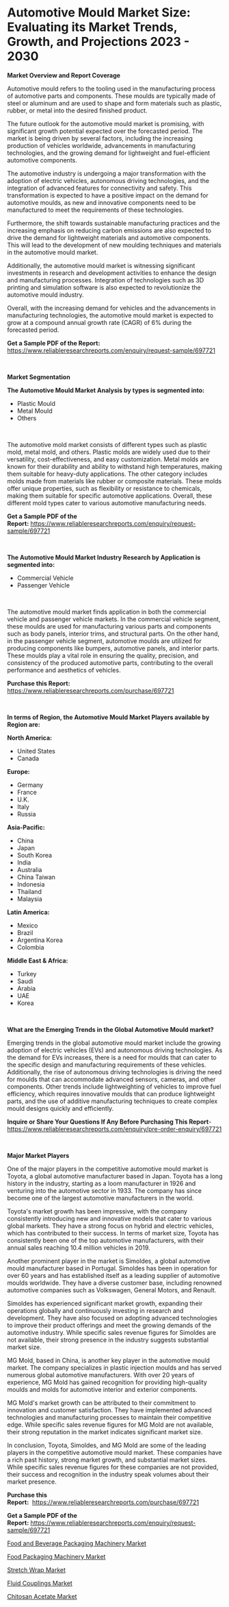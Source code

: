 <p><h1>Automotive Mould Market Size: Evaluating its Market Trends, Growth, and Projections 2023 - 2030</h1></p><p><strong>Market Overview and Report Coverage</strong></p>
<p><p>Automotive mould refers to the tooling used in the manufacturing process of automotive parts and components. These moulds are typically made of steel or aluminum and are used to shape and form materials such as plastic, rubber, or metal into the desired finished product.</p><p>The future outlook for the automotive mould market is promising, with significant growth potential expected over the forecasted period. The market is being driven by several factors, including the increasing production of vehicles worldwide, advancements in manufacturing technologies, and the growing demand for lightweight and fuel-efficient automotive components.</p><p>The automotive industry is undergoing a major transformation with the adoption of electric vehicles, autonomous driving technologies, and the integration of advanced features for connectivity and safety. This transformation is expected to have a positive impact on the demand for automotive moulds, as new and innovative components need to be manufactured to meet the requirements of these technologies.</p><p>Furthermore, the shift towards sustainable manufacturing practices and the increasing emphasis on reducing carbon emissions are also expected to drive the demand for lightweight materials and automotive components. This will lead to the development of new moulding techniques and materials in the automotive mould market.</p><p>Additionally, the automotive mould market is witnessing significant investments in research and development activities to enhance the design and manufacturing processes. Integration of technologies such as 3D printing and simulation software is also expected to revolutionize the automotive mould industry.</p><p>Overall, with the increasing demand for vehicles and the advancements in manufacturing technologies, the automotive mould market is expected to grow at a compound annual growth rate (CAGR) of 6% during the forecasted period.</p></p>
<p><strong>Get a Sample PDF of the Report:</strong> <a href="https://www.reliableresearchreports.com/enquiry/request-sample/697721">https://www.reliableresearchreports.com/enquiry/request-sample/697721</a></p>
<p>&nbsp;</p>
<p><strong>Market Segmentation</strong></p>
<p><strong>The Automotive Mould Market Analysis by types is segmented into:</strong></p>
<p><ul><li>Plastic Mould</li><li>Metal Mould</li><li>Others</li></ul></p>
<p>&nbsp;</p>
<p><p>The automotive mold market consists of different types such as plastic mold, metal mold, and others. Plastic molds are widely used due to their versatility, cost-effectiveness, and easy customization. Metal molds are known for their durability and ability to withstand high temperatures, making them suitable for heavy-duty applications. The other category includes molds made from materials like rubber or composite materials. These molds offer unique properties, such as flexibility or resistance to chemicals, making them suitable for specific automotive applications. Overall, these different mold types cater to various automotive manufacturing needs.</p></p>
<p><strong>Get a Sample PDF of the Report:</strong>&nbsp;<a href="https://www.reliableresearchreports.com/enquiry/request-sample/697721">https://www.reliableresearchreports.com/enquiry/request-sample/697721</a></p>
<p>&nbsp;</p>
<p><strong>The Automotive Mould Market Industry Research by Application is segmented into:</strong></p>
<p><ul><li>Commercial Vehicle</li><li>Passenger Vehicle</li></ul></p>
<p>&nbsp;</p>
<p><p>The automotive mould market finds application in both the commercial vehicle and passenger vehicle markets. In the commercial vehicle segment, these moulds are used for manufacturing various parts and components such as body panels, interior trims, and structural parts. On the other hand, in the passenger vehicle segment, automotive moulds are utilized for producing components like bumpers, automotive panels, and interior parts. These moulds play a vital role in ensuring the quality, precision, and consistency of the produced automotive parts, contributing to the overall performance and aesthetics of vehicles.</p></p>
<p><strong>Purchase this Report:</strong>&nbsp; <a href="https://www.reliableresearchreports.com/purchase/697721">https://www.reliableresearchreports.com/purchase/697721</a></p>
<p>&nbsp;</p>
<p><strong>In terms of Region, the Automotive Mould Market Players available by Region are:</strong></p>
<p>
    <p> <strong> North America: </strong>
        <ul>
            <li>United States</li>
            <li>Canada</li>
        </ul>
        </p> 
    <p> <strong> Europe: </strong>
        <ul>
            <li>Germany</li>
            <li>France</li>
            <li>U.K.</li>
            <li>Italy</li>
            <li>Russia</li>
        </ul>
        </p> 
    <p> <strong> Asia-Pacific: </strong>
        <ul>
            <li>China</li>
            <li>Japan</li>
            <li>South Korea</li>
            <li>India</li>
            <li>Australia</li>
            <li>China Taiwan</li>
            <li>Indonesia</li>
            <li>Thailand</li>
            <li>Malaysia</li>
        </ul>
        </p> 
    <p> <strong> Latin America: </strong>
        <ul>
            <li>Mexico</li>
            <li>Brazil</li>
            <li>Argentina Korea</li>
            <li>Colombia</li>
        </ul>
        </p> 
    <p> <strong> Middle East & Africa: </strong>
        <ul>
            <li>Turkey</li>
            <li>Saudi</li>
            <li>Arabia</li>
            <li>UAE</li>
            <li>Korea</li>
        </ul>
    </p>
    </p>
<p>&nbsp;</p>
<p><strong>What are the Emerging Trends in the Global Automotive Mould market?</strong></p>
<p><p>Emerging trends in the global automotive mould market include the growing adoption of electric vehicles (EVs) and autonomous driving technologies. As the demand for EVs increases, there is a need for moulds that can cater to the specific design and manufacturing requirements of these vehicles. Additionally, the rise of autonomous driving technologies is driving the need for moulds that can accommodate advanced sensors, cameras, and other components. Other trends include lightweighting of vehicles to improve fuel efficiency, which requires innovative moulds that can produce lightweight parts, and the use of additive manufacturing techniques to create complex mould designs quickly and efficiently.</p></p>
<p><strong>Inquire or Share Your Questions If Any Before Purchasing This Report</strong>- <a href="https://www.reliableresearchreports.com/enquiry/pre-order-enquiry/697721">https://www.reliableresearchreports.com/enquiry/pre-order-enquiry/697721</a></p>
<p>&nbsp;</p>
<p><strong>Major Market Players</strong></p>
<p><p>One of the major players in the competitive automotive mould market is Toyota, a global automotive manufacturer based in Japan. Toyota has a long history in the industry, starting as a loom manufacturer in 1926 and venturing into the automotive sector in 1933. The company has since become one of the largest automotive manufacturers in the world.</p><p>Toyota's market growth has been impressive, with the company consistently introducing new and innovative models that cater to various global markets. They have a strong focus on hybrid and electric vehicles, which has contributed to their success. In terms of market size, Toyota has consistently been one of the top automotive manufacturers, with their annual sales reaching 10.4 million vehicles in 2019.</p><p>Another prominent player in the market is Simoldes, a global automotive mould manufacturer based in Portugal. Simoldes has been in operation for over 60 years and has established itself as a leading supplier of automotive moulds worldwide. They have a diverse customer base, including renowned automotive companies such as Volkswagen, General Motors, and Renault.</p><p>Simoldes has experienced significant market growth, expanding their operations globally and continuously investing in research and development. They have also focused on adopting advanced technologies to improve their product offerings and meet the growing demands of the automotive industry. While specific sales revenue figures for Simoldes are not available, their strong presence in the industry suggests substantial market size.</p><p>MG Mold, based in China, is another key player in the automotive mould market. The company specializes in plastic injection moulds and has served numerous global automotive manufacturers. With over 20 years of experience, MG Mold has gained recognition for providing high-quality moulds and molds for automotive interior and exterior components.</p><p>MG Mold's market growth can be attributed to their commitment to innovation and customer satisfaction. They have implemented advanced technologies and manufacturing processes to maintain their competitive edge. While specific sales revenue figures for MG Mold are not available, their strong reputation in the market indicates significant market size.</p><p>In conclusion, Toyota, Simoldes, and MG Mold are some of the leading players in the competitive automotive mould market. These companies have a rich past history, strong market growth, and substantial market sizes. While specific sales revenue figures for these companies are not provided, their success and recognition in the industry speak volumes about their market presence.</p></p>
<p><strong>Purchase this Report:</strong>&nbsp;&nbsp;<a href="https://www.reliableresearchreports.com/purchase/697721">https://www.reliableresearchreports.com/purchase/697721</a></p>
<p></p>
<p><strong>Get a Sample PDF of the Report:</strong>&nbsp;<a href="https://www.reliableresearchreports.com/enquiry/request-sample/697721">https://www.reliableresearchreports.com/enquiry/request-sample/697721</a></p>
<p><p><a href="https://www.linkedin.com/pulse/food-beverage-packaging-machinery-market-size-growth-forecast-brc1e/">Food and Beverage Packaging Machinery Market</a></p><p><a href="https://www.linkedin.com/pulse/food-packaging-machinery-market-research-report-unlocks-jefse/">Food Packaging Machinery Market</a></p><p><a href="https://medium.com/@heatherhall44/stretch-wrap-market-size-growth-forecast-2023-2030-f812638d4e16">Stretch Wrap Market</a></p><p><a href="https://www.linkedin.com/pulse/fluid-couplings-market-size-2023-2030-global-industrial-aph8e/">Fluid Couplings Market</a></p><p><a href="https://medium.com/@melissaarnold2022/chitosan-acetate-market-size-growth-forecast-2023-2030-c41e5b8d7367">Chitosan Acetate Market</a></p></p>